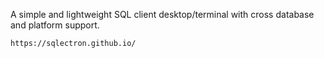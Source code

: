 A simple and lightweight SQL client desktop/terminal with cross database and platform support.
```
https://sqlectron.github.io/
```

